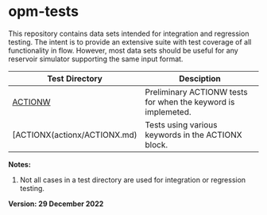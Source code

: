 # opm-tests
This repository contains data sets intended for integration and regression testing. The intent is to provide an extensive suite with test coverage of all functionality in flow. However, most data sets should be useful for any reservoir simulator supporting the same input format.

Test Directory                   | Desciption                                                                                                         |
-------------------------------- |--------------------------------------------------------------------------------------------------------------------|
[ACTIONW](actionw/ACTIONW.md)    | Preliminary ACTIONW tests for when the keyword is implemeted.                                                      |
[ACTIONX(actionx/ACTIONX.md)     | Tests using various keywords in the ACTIONX block.                                              |

**Notes:** 

1. Not all cases in a test directory are used for integration or regression testing.  

**Version: 29 December 2022**
